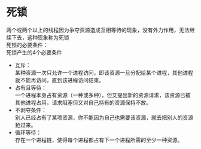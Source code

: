 # 死锁
两个或两个以上的线程因为争夺资源造成互相等待的现象，没有外力作用，无法继续下去，这种现象称为死锁  
死锁的必要条件：  
死锁产生的4个必要条件  
* 互斥：  
某种资源一次只允许一个进程访问，即该资源一旦分配给某个进程，其他进程就不能再访问，直到该进程访问结束。  
* 占有且等待：  
一个进程本身占有资源（一种或多种），但又提出新的资源请求，该资源已被其他进程占用，请求阻塞但又对自己持有的资源保持不放。
* 不剥夺条件：  
别人已经占有了某项资源，你不能因为自己也需要该资源，就去把别人的资源抢过来。  
* 循环等待：  
存在一个进程链，使得每个进程都占有下一个进程所需的至少一种资源。
